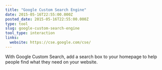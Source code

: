 ```yaml
---
title: "Google Custom Search Engine"
date: 2015-05-16T22:55:00.000Z
posted_date: 2015-05-16T22:55:00.000Z
type: tool
slug: google-custom-search-engine
tool_type: interaction
links:
  website: https://cse.google.com/cse/
---
```

With Google Custom Search, add a search box to your homepage to help people find what they need on your website.




